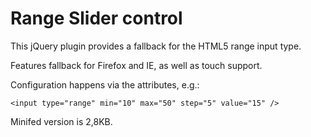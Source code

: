 Range Slider control
====================

This jQuery plugin provides a fallback for the HTML5 range input type.

Features fallback for Firefox and IE, as well as touch support.

Configuration happens via the attributes, e.g.:
```
<input type="range" min="10" max="50" step="5" value="15" />
```

Minifed version is 2,8KB.